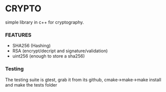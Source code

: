 # CRYPTO

simple library in c++ for cryptography.

### FEATURES

- SHA256 (Hashing)
- RSA (encrypt/decript and signature/validation)
- uint256 (enough to store a sha256)


### Testing

The testing suite is gtest, grab it from its github, cmake->make->make install and make the tests folder


